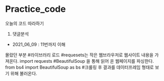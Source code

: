 # Practice_code

오늘의 코드 따라하기

1. 댓글분석 
- 2021_06_09 : 11번까지 이해

몰랐던 부분 
#라이브러리 로드
#requesets는 작은 웹브라우저로 웹사이트 내용을 가져온다.
import requests
#BeautifulSoup 을 통해 읽어 온 웹페이지를 파싱한다. 
from bs4 import BeautifulSoup as bs 
#크롤링 후 결과를 데이터프레임 형태로 보기 위해 불러온다. 

